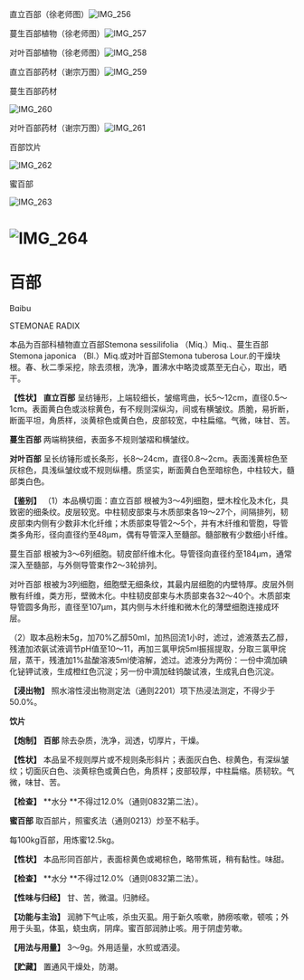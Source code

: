 直立百部（徐老师图）![IMG_256](/medicine-image/bai-bu/1.png)

蔓生百部植物（徐老师图）![IMG_257](/medicine-image/bai-bu/2.png)

对叶百部植物（徐老师图）![IMG_258](/medicine-image/bai-bu/3.png)

直立百部药材（谢宗万图）![IMG_259](/medicine-image/bai-bu/4.png)

蔓生百部药材

![IMG_260](/medicine-image/bai-bu/5.png)

对叶百部药材（谢宗万图）![IMG_261](/medicine-image/bai-bu/6.png)

百部饮片

![IMG_262](/medicine-image/bai-bu/7.png)

蜜百部

![IMG_263](/medicine-image/bai-bu/8.png)

# ![IMG_264](/medicine-image/bai-bu/9.png)

# ****百部****

Bɑibu

STEMONAE RADIX

本品为百部科植物直立百部Stemona sessilifolia （Miq.）Miq.、蔓生百部Stemona japonica （Bl.）Miq.或对叶百部Stemona tuberosa Lour.的干燥块根。春、秋二季采挖，除去须根，洗净，置沸水中略烫或蒸至无白心，取出，晒干。

**【性状】** **直立百部** 呈纺锤形，上端较细长，皱缩弯曲，长5～12cm，直径0.5～1cm。表面黄白色或淡棕黄色，有不规则深纵沟，间或有横皱纹。质脆，易折断，断面平坦，角质样，淡黄棕色或黄白色，皮部较宽，中柱扁缩。气微，味甘、苦。

**蔓生百部** 两端稍狭细，表面多不规则皱褶和横皱纹。

**对叶百部** 呈长纺锤形或长条形，长8～24cm，直径0.8～2cm。表面浅黄棕色至灰棕色，具浅纵皱纹或不规则纵槽。质坚实，断面黄白色至暗棕色，中柱较大，髓部类白色。

**【鉴别】** （1）本品横切面：直立百部 根被为3～4列细胞，壁木栓化及木化，具致密的细条纹。皮层较宽。中柱韧皮部束与木质部束各19～27个，间隔排列，韧皮部束内侧有少数非木化纤维；木质部束导管2～5个，并有木纤维和管胞，导管类多角形，径向直径约至48μm，偶有导管深入至髓部。髓部散有少数细小纤维。

蔓生百部 根被为3～6列细胞。韧皮部纤维木化。导管径向直径约至184μm，通常深入至髓部，与外侧导管束作2～3轮排列。

对叶百部 根被为3列细胞，细胞壁无细条纹，其最内层细胞的内壁特厚。皮层外侧散有纤维，类方形，壁微木化。中柱韧皮部束与木质部束各32～40个。木质部束导管圆多角形，直径至107μm，其内侧与木纤维和微木化的薄壁细胞连接成环层。

（2）取本品粉末5g，加70\%乙醇50ml，加热回流1小时，滤过，滤液蒸去乙醇，残渣加浓氨试液调节pH值至10～11，再加三氯甲烷5ml振摇提取，分取三氯甲烷层，蒸干，残渣加1\%盐酸溶液5ml使溶解，滤过。滤液分为两份：一份中滴加碘化铋钾试液，生成橙红色沉淀；另一份中滴加硅钨酸试液，生成乳白色沉淀。

**【浸出物】** 照水溶性浸出物测定法（通则2201）项下热浸法测定，不得少于50.0\%。

**饮片**

**【炮制】** **百部** 除去杂质，洗净，润透，切厚片，干燥。

**【性状】** 本品呈不规则厚片或不规则条形斜片；表面灰白色、棕黄色，有深纵皱纹；切面灰白色、淡黄棕色或黄白色，角质样；皮部较厚，中柱扁缩。质韧软。气微，味甘、苦。

**【检查】** **水分 **不得过12.0\%（通则0832第二法）。

**蜜百部** 取百部片，照蜜炙法（通则0213）炒至不粘手。

每100kg百部，用炼蜜12.5kg。

**【性状】** 本品形同百部片，表面棕黄色或褐棕色，略带焦斑，稍有黏性。味甜。

**【检查】** **水分 **不得过12.0\%（通则0832第二法）。

**【性味与归经】** 甘、苦，微温。归肺经。

**【功能与主治】** 润肺下气止咳，杀虫灭虱。用于新久咳嗽，肺痨咳嗽，顿咳；外用于头虱，体虱，蛲虫病，阴痒。蜜百部润肺止咳。用于阴虚劳嗽。

**【用法与用量】** 3～9g。外用适量，水煎或酒浸。

**【贮藏】** 置通风干燥处，防潮。